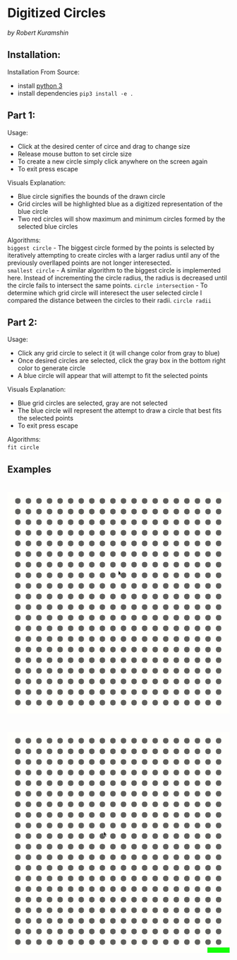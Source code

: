 # Digitized Circles #
*by Robert Kuramshin*

## Installation: ##
Installation From Source:
- install [python 3](https://www.python.org/download/releases/3.0/)
- install dependencies `pip3 install -e .`


## Part 1: ##
Usage:
- Click at the desired center of circe and drag to change size
- Release mouse button to set circle size
- To create a new circle simply click anywhere on the screen again
- To exit press escape

Visuals Explanation:
- Blue circle signifies the bounds of the drawn circle
- Grid circles will be highlighted blue as a digitized representation of the blue circle
- Two red circles will show maximum and minimum circles formed by the selected blue circles

Algorithms:  
`biggest circle` - The biggest circle formed by the points is selected by iteratively attempting to create circles with a larger radius until any of the previously overllaped points are not longer interesected.   
`smallest circle` - A similar algorithm to the biggest circle is implemented here. Instead of incrementing the circle radius, the radius is decreased until the circle fails to intersect the same points.
`circle intersection` - To determine which grid circle will interesect the user selected circle I compared the distance between the circles to their radii.
`circle radii`

## Part 2: ##
Usage:
- Click any grid circle to select it (it will change color from gray to blue)
- Once desired circles are selected, click the gray box in the bottom right color to generate circle
- A blue circle will appear that will attempt to fit the selected points

Visuals Explanation:
- Blue grid circles are selected, gray are not selected
- The blue circle will represent the attempt to draw a circle that best fits the selected points
- To exit press escape

Algorithms:  
`fit circle` 

## Examples ##
# #
![Part1 GIF](images/part1.gif)
# #
![Part2 GIF](images/part2.gif)
# #